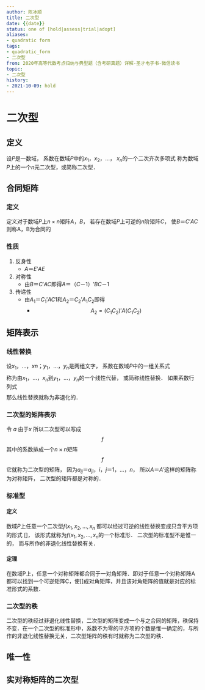 ```yaml
---
author: 陈冰顺
title: 二次型
date: {{date}}
status: one of [hold|assess|trial|adopt]
aliases: 
- quadratic form
tags: 
- quadratic_form
- 二次型
from: 2020年高等代数考点归纳与典型题（含考研真题）详解-圣才电子书-微信读书 
topic:
- 二次型
history:
- 2021-10-09: hold
---
```


# 二次型

## 定义
设$P$是一数域，
系数在数域$P$中的$x_{1}$，$x_{2}$，$…$，
$x_{n}$的一个二次齐次多项式
称为数域$P$上的一个$n$元二次型，或简称二次型．

## 合同矩阵

### 定义
定义对于数域$P$上$n×n$矩阵$A，B$，
若存在数域$P$上可逆的$n$阶矩阵$C$，
使$B＝C'AC$则称A，B为合同的

### 性质
1. 反身性
	-  $A＝E'AE$
2. 对称性
	- 由$B＝C'AC$即得$A＝（C－1）'BC－1$
3. 传递性
	- 由$A_{1}＝C_{1}'AC1$和$A_{2}＝C_{2}'A_{1}C_{2}$即得
		- $$A_{2}=(C_{1}C_{2})'A(C_{1}C_{2})$$

## 矩阵表示

### 线性替换

设$x_1$，$…$，$xn$；$y_1$，$…$，$y_n$是两组文字，
系数在数域$P$中的一组关系式
$$$$
称为由$x_1$，$…$，$x_n$到$y_1$，$…$，$y_n$的一个线性代替，
或简称线性替换．
如果系数行列式
$$$$
那么线性替换就称为非退化的．

### 二次型的矩阵表示
令 $a$
由于$x$
所以二次型可以写成
$$f$$
其中的系数排成一个$n×n$矩阵
$$f$$
它就称为二次型的矩阵，
因为$a_{ij}＝a_{ji}，i，j＝1，…，n，$
所以$A＝A'$这样的矩阵称为对称矩阵，
二次型的矩阵都是对称的．

### 标准型

#### 定义
数域$P$上任意一个二次型$f(x_1, x_2, ..., x_n$
都可以经过可逆的线性替换变成只含平方项的形式
[]，
该形式就称为$f(x_1, x_2, ..., x_n$的一个标准形．
二次型的标准型不是惟一的，
而与所作的非退化线性替换有关．

#### 定理
在数域P上，任意一个对称矩阵都合同于一对角矩阵．即对于任意一个对称矩阵A都可以找到一个可逆矩阵C，使[]成对角矩阵，并且该对角矩阵的值就是对应的标准形式的系数．

### 二次型的秩
二次型的秩经过非退化线性替换，二次型的矩阵变成一个与之合同的矩阵，秩保持不变．在一个二次型的标准形中，系数不为零的平方项的个数是惟一确定的，与所作的非退化线性替换无关，二次型矩阵的秩有时就称为二次型的秩．

## 唯一性

## 实对称矩阵的二次型


